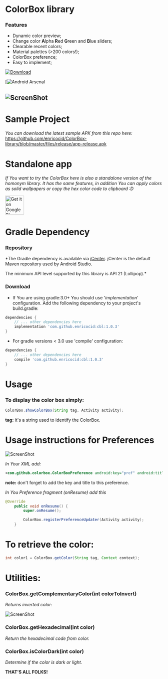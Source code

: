 # ColorBox library

### Features

- Dynamic color preview;
- Change color **A**lpha **R**ed **G**reen and **B**lue sliders;
- Clearable recent colors;
- Material palettes (>200 colors!);
- ColorBox preference;
- Easy to implement;

 [ ![Download](https://api.bintray.com/packages/enricod/colorbox/cbl/images/download.svg?version=1.0.3) ](https://bintray.com/enricod/colorbox/cbl/1.0.3/link)

[![Android Arsenal](androidarsenalhere)

![ScreenShot](https://github.com/enricocid/ColorBox-library/blob/master/files/art.png)
------

# Sample Project

*You can download the latest sample APK from this repo here:* https://github.com/enricocid/ColorBox-library/blob/master/files/release/app-release.apk


# Standalone app

*If You want to try the ColorBox here is also a standalone version of the homonym library. It has the same features, in addition You can apply colors as solid wallpapers or copy the hex color code to clipboard :D*
 
<a href="https://play.google.com/store/apps/details?id=com.github.colorbox" target="_blank">
  <img alt="Get it on Google Play"
       src="https://play.google.com/intl/en_us/badges/images/generic/en-play-badge.png" height="60"/>
</a>



# Gradle Dependency

### Repository

*The Gradle dependency is available via [jCenter](https://bintray.com/enricod/Enrico/ColorBox-library/view).
jCenter is the default Maven repository used by Android Studio.

The minimum API level supported by this library is API 21 (Lollipop).*

### Download

- If You are using gradle:3.0+ You should use '*implementation*' configuration. Add the following dependency to your project's build.gradle:

```gradle
dependencies {
    // ... other dependencies here
    implementation 'com.github.enricocid:cbl:1.0.3'
}
```

- For gradle versions < 3.0 use 'compile' configuration:

```gradle
dependencies {
    // ... other dependencies here
    compile 'com.github.enricocid:cbl:1.0.3'
}
```




# Usage

### To display the color box simply:

```java
ColorBox.showColorBox(String tag, Activity activity);
```


**tag:** it's a string used to identify the ColorBox.

# Usage instructions for Preferences

![ScreenShot](https://github.com/enricocid/ColorBox-library/blob/master/files/preferences.png)

*In Your XML add:*

```xml
<com.github.colorbox.ColorBoxPreference android:key="pref" android:title="@string/your_string"/>
```

**note:** don't forget to add the key and title to this preference.

*In You Preference fragment (onResume) add this*

```java
@Override
    public void onResume() {
        super.onResume();

        ColorBox.registerPreferenceUpdater(Activity activity);
    }
```

# To retrieve the color:

```java
int color1 = ColorBox.getColor(String tag, Context context);
```





# Utilities:

### ColorBox.getComplementaryColor(int colorToInvert)

*Returns inverted color:*

![ScreenShot](https://github.com/enricocid/ColorBox-library/blob/master/files/inverted.png)


### ColorBox.getHexadecimal(int color)

*Return the hexadecimal code from color.*

### ColorBox.isColorDark(int color)

*Determine if the color is dark or light.*




**THAT'S ALL FOLKS!**



